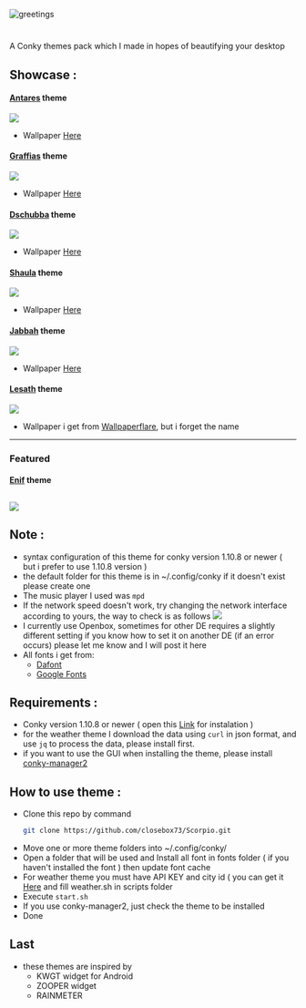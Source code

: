 ![greetings](/Asset/Scorpio.png)
<!-- BADGES -->
<h1>
  <a href="#--------">
    <img alt="" align="right" src="https://badges.pufler.dev/visits/closebox73/Scorpio?style=round-square&label=&color=282C35&logo=github&logoColor=white&labelColor=C678DD"/>
  </a>
</h1>
A Conky themes pack which I made in hopes of beautifying your desktop 

## Showcase :

#### [Antares](/Antares) theme

![](/Antares/preview.png)
- Wallpaper [Here](https://unsplash.com/photos/xFjAftU8lMY)

#### [Graffias](/Graffias) theme

![](/Graffias/preview.png)
- Wallpaper [Here](https://unsplash.com/photos/JgOeRuGD_Y4)

#### [Dschubba](/Dschubba) theme

![](/Dschubba/preview.png)
- Wallpaper [Here](https://unsplash.com/photos/DgdJ_0us5SE)

#### [Shaula](/Shaula) theme

![](/Shaula/preview.png)
- Wallpaper [Here](https://unsplash.com/photos/MF9Wy1NA55I)

#### [Jabbah](/Jabbah) theme

![](/Jabbah/preview.png)
- Wallpaper [Here](https://unsplash.com/photos/RsRTIofe0HE)

#### [Lesath](/Lesath) theme

![](/Lesath/preview.png)
- Wallpaper i get from [Wallpaperflare](https://wallpaperflare.com), but i forget the name
------------------------------------------------------------------------
### Featured
#### [Enif](/Enif) theme

![](/Enif/preview.png)
------------------------------------------------------------------------

## Note :
- syntax configuration of this theme for conky version 1.10.8 or newer  ( but i prefer to use 1.10.8 version )
- the default folder for this theme is in ~/.config/conky if it doesn't exist please create one
- The music player I used was `mpd`
- If the network speed doesn't work, try changing the network interface according to yours, the way to check is as follows
	![](/Asset/Wlan.png)
- I currently use Openbox, sometimes for other DE requires a slightly different setting
	if you know how to set it on another DE (if an error occurs) please let me know and I will post it here 
- All fonts i get from:
	 - [Dafont](https://www.dafont.com)
	 - [Google Fonts](https://fonts.google.com) 

## Requirements :
- Conky version 1.10.8 or newer ( open this  [Link](https://github.com/brndnmtthws/conky) for instalation )
- for the weather theme I download the data using `curl` in json format, and use `jq` to process the data, please install first.
- if you want to use the GUI when installing the theme, please install [conky-manager2](https://github.com/zcot/conky-manager2)

## How to use theme :
- Clone this repo by command
  ```bash
  git clone https://github.com/closebox73/Scorpio.git
  ```
- Move one or more theme folders into ~/.config/conky/
- Open a folder that will be used and Install all font in fonts folder ( if you haven't installed the font ) then update font cache
- For weather theme you must have API KEY and city id ( you can get it [Here](https://openweathermap.org) and fill weather.sh in scripts folder
- Execute `start.sh`
- If you use conky-manager2, just check the theme to be installed
- Done

## Last
- these themes are inspired by
	- KWGT widget for Android
	- ZOOPER widget
	- RAINMETER 
